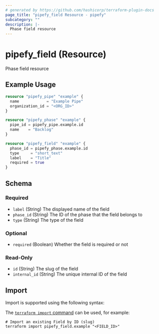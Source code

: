 ```yaml
---
# generated by https://github.com/hashicorp/terraform-plugin-docs
page_title: "pipefy_field Resource - pipefy"
subcategory: ""
description: |-
  Phase field resource
---
```


# pipefy_field (Resource)

Phase field resource

## Example Usage

```terraform
resource "pipefy_pipe" "example" {
  name            = "Example Pipe"
  organization_id = "<ORG_ID>"
}

resource "pipefy_phase" "example" {
  pipe_id = pipefy_pipe.example.id
  name    = "Backlog"
}

resource "pipefy_field" "example" {
  phase_id = pipefy_phase.example.id
  type     = "short_text"
  label    = "Title"
  required = true
}
```

<!-- schema generated by tfplugindocs -->
## Schema

### Required

- `label` (String) The displayed name of the field
- `phase_id` (String) The ID of the phase that the field belongs to
- `type` (String) The type of the field

### Optional

- `required` (Boolean) Whether the field is required or not

### Read-Only

- `id` (String) The slug of the field
- `internal_id` (String) The unique internal ID of the field

## Import

Import is supported using the following syntax:

The [`terraform import` command](https://developer.hashicorp.com/terraform/cli/commands/import) can be used, for example:

```shell
# Import an existing Field by ID (slug)
terraform import pipefy_field.example "<FIELD_ID>"
```
